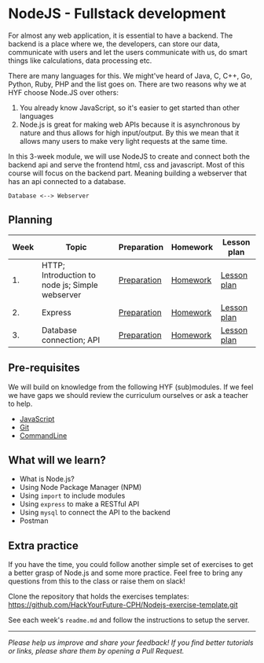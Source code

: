 # NodeJS - Fullstack development

For almost any web application, it is essential to have a backend. The backend is a place where we, the developers, can store our data, communicate with users and let the users communicate with us, do smart things like calculations, data processing etc.

There are many languages for this. We might've heard of Java, C, C++, Go, Python, Ruby, PHP and the list goes on.
There are two reasons why we at HYF choose Node.JS over others:

1. You already know JavaScript, so it's easier to get started than other languages
2. Node.js is great for making web APIs because it is asynchronous by nature and thus allows for high input/output. By this we mean that it allows many users to make very light requests at the same time.

In this 3-week module, we will use NodeJS to create and connect both the backend api and serve the frontend html, css and javascript.
Most of this course will focus on the backend part. Meaning building a webserver that has an api connected to a database.

`Database <--> Webserver`

## Planning

| Week | Topic                                           | Preparation                         | Homework                             | Lesson plan                         |
| ---- | ----------------------------------------------- | ----------------------------------- | ------------------------------------ | ----------------------------------- |
| 1.   | HTTP; Introduction to node js; Simple webserver | [Preparation](week1/preparation.md) | [Homework](week1/homework/readme.md) | [Lesson plan](week1/lesson-plan.md) |
| 2.   | Express                                         | [Preparation](week2/preparation.md) | [Homework](week2/homework/readme.md) | [Lesson plan](week2/lesson-plan.md) |
| 3.   | Database connection; API                        | [Preparation](week3/preparation.md) | [Homework](week3/homework/readme.md) | [Lesson plan](week3/lesson-plan.md) |

## Pre-requisites

We will build on knowledge from the following HYF (sub)modules. If we feel we have gaps we should review the curriculum ourselves or ask a teacher to help.

- [JavaScript](https://github.com/HackYourFuture-CPH/JavaScript)
- [Git](https://github.com/HackYourFuture-CPH/git)
- [CommandLine](https://github.com/HackYourFuture-CPH/CommandLine)

## What will we learn?

- What is Node.js?
- Using Node Package Manager (NPM)
- Using `import` to include modules
- Using `express` to make a RESTful API
- Using `mysql` to connect the API to the backend
- Postman

## Extra practice

If you have the time, you could follow another simple set of exercises to get a better grasp of Node.js and some more practice.
Feel free to bring any questions from this to the class or raise them on slack!

Clone the repository that holds the exercises templates: <https://github.com/HackYourFuture-CPH/Nodejs-exercise-template.git>

See each week's `readme.md` and follow the instructions to setup the server.

---

_Please help us improve and share your feedback! If you find better tutorials or links, please share them by opening a Pull Request._
